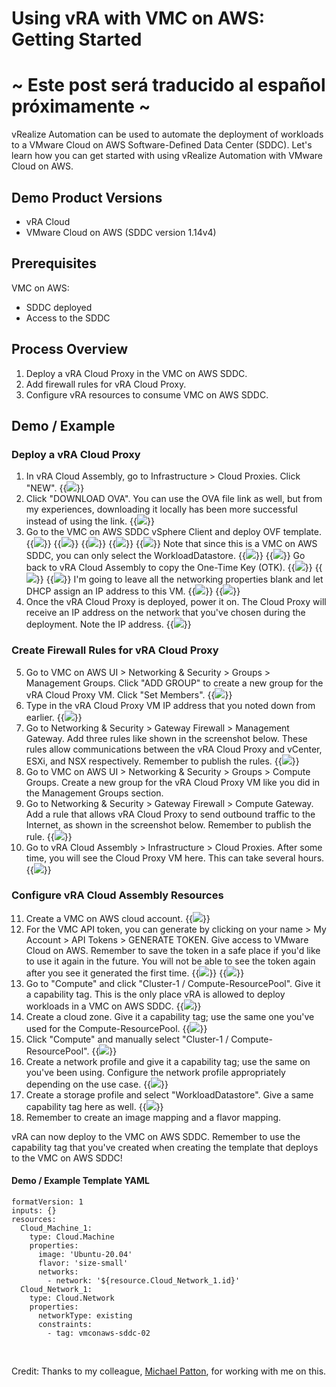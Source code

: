# Using vRA with VMC on AWS: Getting Started


# ~ Este post será traducido al español próximamente ~

vRealize Automation can be used to automate the deployment of workloads to a VMware Cloud on AWS Software-Defined Data Center (SDDC). Let's learn how you can get started with using vRealize Automation with VMware Cloud on AWS. 


## Demo Product Versions  
* vRA Cloud
* VMware Cloud on AWS (SDDC version 1.14v4)


## Prerequisites
VMC on AWS:
* SDDC deployed
* Access to the SDDC

## Process Overview
1. Deploy a vRA Cloud Proxy in the VMC on AWS SDDC.
2. Add firewall rules for vRA Cloud Proxy. 
3. Configure vRA resources to consume VMC on AWS SDDC. 

## Demo / Example

### Deploy a vRA Cloud Proxy
1. In vRA Cloud Assembly, go to Infrastructure > Cloud Proxies. Click "NEW". 
{{<image src="step1.png" linked="true">}}
2. Click "DOWNLOAD OVA". You can use the OVA file link as well, but from my experiences, downloading it locally has been more successful instead of using the link.
{{<image src="step2.png" linked="true">}}
3. Go to the VMC on AWS SDDC vSphere Client and deploy OVF template.
{{<image src="step3-1.png" linked="true">}}
{{<image src="step3-2.png" linked="true">}}
{{<image src="step3-3.png" linked="true">}}
{{<image src="step3-4.png" linked="true">}}
{{<image src="step3-5.png" linked="true">}}
Note that since this is a VMC on AWS SDDC, you can only select the WorkloadDatastore.
{{<image src="step3-6.png" linked="true">}}
{{<image src="step3-7.png" linked="true">}}
Go back to vRA Cloud Assembly to copy the One-Time Key (OTK). 
{{<image src="step3-8.png" linked="true">}}
{{<image src="step3-9.png" linked="true">}}
{{<image src="step3-10.png" linked="true">}}
I'm going to leave all the networking properties blank and let DHCP assign an IP address to this VM. 
{{<image src="step3-11.png" linked="true">}}
{{<image src="step3-12.png" linked="true">}}
4. Once the vRA Cloud Proxy is deployed, power it on. The Cloud Proxy will receive an IP address on the network that you've chosen during the deployment. Note the IP address. 
{{<image src="step4.png" linked="true">}}

### Create Firewall Rules for vRA Cloud Proxy
5. Go to VMC on AWS UI > Networking & Security > Groups > Management Groups. Click "ADD GROUP" to create a new group for the vRA Cloud Proxy VM. Click "Set Members". 
{{<image src="step5.png" linked="true">}}
6. Type in the vRA Cloud Proxy VM IP address that you noted down from earlier.
{{<image src="step6.png" linked="true">}}
7. Go to Networking & Security > Gateway Firewall > Management Gateway. Add three rules like shown in the screenshot below. These rules allow communications between the vRA Cloud Proxy and vCenter, ESXi, and NSX respectively. Remember to publish the rules. 
{{<image src="step7.png" linked="true">}}
8. Go to VMC on AWS UI > Networking & Security > Groups > Compute Groups. Create a new group for the vRA Cloud Proxy VM like you did in the Management Groups section.
9. Go to Networking & Security > Gateway Firewall > Compute Gateway. Add a rule that allows vRA Cloud Proxy to send outbound traffic to the Internet, as shown in the screenshot below. Remember to publish the rule.
{{<image src="step9.png" linked="true">}}
10. Go to vRA Cloud Assembly > Infrastructure > Cloud Proxies. After some time, you will see the Cloud Proxy VM here. This can take several hours. 
{{<image src="step10.png" linked="true">}}

### Configure vRA Cloud Assembly Resources
11. Create a VMC on AWS cloud account. 
{{<image src="step11.png" linked="true">}}
12. For the VMC API token, you can generate by clicking on your name > My Account > API Tokens > GENERATE TOKEN. 
Give access to VMware Cloud on AWS. Remember to save the token in a safe place if you'd like to use it again in the future. You will not be able to see the token again after you see it generated the first time. 
{{<image src="step12-1.png" linked="true">}}
{{<image src="step12-2.png" linked="true">}}
13. Go to "Compute" and click "Cluster-1 / Compute-ResourcePool". Give it a capability tag. This is the only place vRA is allowed to deploy workloads in a VMC on AWS SDDC. 
{{<image src="step13.png" linked="true">}}
14. Create a cloud zone. Give it a capability tag; use the same one you've used for the Compute-ResourcePool. 
{{<image src="step14.png" linked="true">}}
15. Click "Compute" and manually select "Cluster-1 / Compute-ResourcePool".
{{<image src="step15.png" linked="true">}}
16. Create a network profile and give it a capability tag; use the same on you've been using. Configure the network profile appropriately depending on the use case. 
{{<image src="step16.png" linked="true">}}
17. Create a storage profile and select "WorkloadDatastore". Give a same capability tag here as well.
{{<image src="step17.png" linked="true">}}
18. Remember to create an image mapping and a flavor mapping. 

vRA can now deploy to the VMC on AWS SDDC. Remember to use the capability tag that you've created when creating the template that deploys to the VMC on AWS SDDC! 

#### Demo / Example Template YAML
```
formatVersion: 1
inputs: {}
resources:
  Cloud_Machine_1:
    type: Cloud.Machine
    properties:
      image: 'Ubuntu-20.04'
      flavor: 'size-small'
      networks:
        - network: '${resource.Cloud_Network_1.id}'
  Cloud_Network_1:
    type: Cloud.Network
    properties:
      networkType: existing
      constraints: 
        - tag: vmconaws-sddc-02
```

<br>

Credit: Thanks to my colleague, [Michael Patton][mp-linkedin-profile-link], for working with me on this.

[mp-linkedin-profile-link]: https://www.linkedin.com/in/pattonmichael/ 
